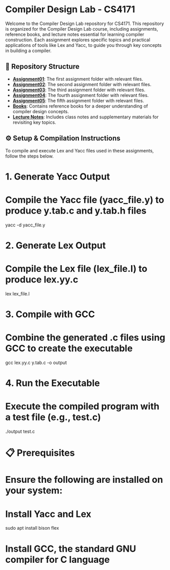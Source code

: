 # Compiler Design Lab - CS4171

Welcome to the Compiler Design Lab repository for CS4171. This repository is organized for the Compiler Design Lab course, including assignments, reference books, and lecture notes essential for learning compiler construction. Each assignment explores specific topics and practical applications of tools like Lex and Yacc, to guide you through key concepts in building a compiler.

## 📂 Repository Structure

- **[Assignment01](./Assignment01)**: The first assignment folder with relevant files.
- **[Assignment02](./Assignment02)**: The second assignment folder with relevant files.
- **[Assignment03](./Assignment03)**: The third assignment folder with relevant files.
- **[Assignment04](./Assignment04)**: The fourth assignment folder with relevant files.
- **[Assignment05](./Assignment05)**: The fifth assignment folder with relevant files.
- **[Books](./Books)**: Contains reference books for a deeper understanding of compiler design concepts.
- **[Lecture Notes](./Lecture_Notes)**: Includes class notes and supplementary materials for revisiting key topics.

## ⚙️ Setup & Compilation Instructions

To compile and execute Lex and Yacc files used in these assignments, follow the steps below.

# 1. Generate Yacc Output
# Compile the Yacc file (yacc_file.y) to produce y.tab.c and y.tab.h files
yacc -d yacc_file.y

# 2. Generate Lex Output
# Compile the Lex file (lex_file.l) to produce lex.yy.c
lex lex_file.l

# 3. Compile with GCC
# Combine the generated .c files using GCC to create the executable
gcc lex.yy.c y.tab.c -o output

# 4. Run the Executable
# Execute the compiled program with a test file (e.g., test.c)
./output test.c

# 📋 Prerequisites
# Ensure the following are installed on your system:
# Install Yacc and Lex
sudo apt install bison flex
# Install GCC, the standard GNU compiler for C language
